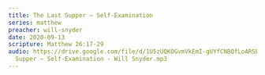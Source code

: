 ```yaml
---
title: The Last Supper – Self-Examination
series: matthew
preacher: will-snyder
date: 2020-09-13
scripture: Matthew 26:17-29
audio: https://drive.google.com/file/d/1U5zUQKOGvmVkEmI-gUYfCNBQfLoARSEs/view
  Supper – Self-Examination - Will Snyder.mp3
---
```

